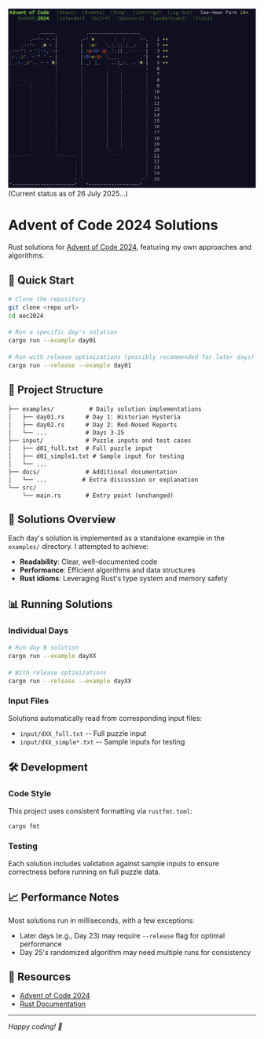 ![Current Advent Calendar](image.png)
(Current status as of 26 July 2025...)

# Advent of Code 2024 Solutions

Rust solutions for [Advent of Code 2024](https://adventofcode.com/2024), featuring my own approaches and algorithms.

## 🚀 Quick Start

```bash
# Clone the repository
git clone <repo url>
cd aoc2024

# Run a specific day's solution
cargo run --example day01

# Run with release optimizations (possibly recommended for later days)
cargo run --release --example day01
```

## 📁 Project Structure

```
├── examples/          # Daily solution implementations
│   ├── day01.rs      # Day 1: Historian Hysteria
│   ├── day02.rs      # Day 2: Red-Nosed Reports
│   └── ...           # Days 3-25
├── input/            # Puzzle inputs and test cases
│   ├── d01_full.txt  # Full puzzle input
│   ├── d01_simple1.txt # Sample input for testing
│   └── ...
├── docs/             # Additional documentation
│   └── ...          # Extra discussion or explanation
└── src/
    └── main.rs       # Entry point (unchanged)
```

## 🎯 Solutions Overview

Each day's solution is implemented as a standalone example in the `examples/` directory. I attempted to achieve:

- **Readability**: Clear, well-documented code
- **Performance**: Efficient algorithms and data structures
- **Rust idioms**: Leveraging Rust's type system and memory safety

## 📊 Running Solutions

### Individual Days
```bash
# Run day N solution
cargo run --example dayXX

# With release optimizations
cargo run --release --example dayXX
```

### Input Files
Solutions automatically read from corresponding input files:
- `input/dXX_full.txt` -- Full puzzle input
- `input/dXX_simple*.txt` -- Sample inputs for testing

## 🛠️ Development

### Code Style
This project uses consistent formatting via `rustfmt.toml`:
```bash
cargo fmt
```

### Testing
Each solution includes validation against sample inputs to ensure correctness before running on full puzzle data.

## 📈 Performance Notes

Most solutions run in milliseconds, with a few exceptions:
- Later days (e.g., Day 23) may require `--release` flag for optimal performance
- Day 25's randomized algorithm may need multiple runs for consistency

## 🔗 Resources

- [Advent of Code 2024](https://adventofcode.com/2024)
- [Rust Documentation](https://doc.rust-lang.org/)

---

*Happy coding! 🎄*
